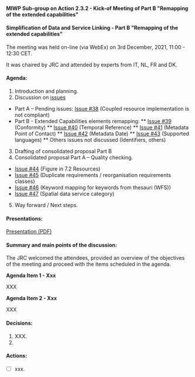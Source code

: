 #### MIWP Sub-group on Action 2.3.2 - Kick-of Meeting of Part B "Remapping of the extended capabilities" 

#### Simplification of Data and Service Linking - Part B "Remapping of the extended capabilities" 

The meeting was held on-line (via WebEx) on 3rd December, 2021, 11:00 - 12:30 CET.

It was chaired by JRC and attended by experts from IT, NL, FR and DK.

#### Agenda:

1. Introduction and planning.
2. Discussion on [issues](https://github.com/INSPIRE-MIF/gp-data-service-linking-simplification/issues)
  * Part A – Pending issues: [Issue #38](https://github.com/INSPIRE-MIF/gp-data-service-linking-simplification/issues/38) (Coupled resource implementation is not compliant)
  * Part B - Extended Capabilities elements remapping:
  ** [Issue #39](https://github.com/INSPIRE-MIF/gp-data-service-linking-simplification/issues/39) (Conformity)
  ** [Issue #40](https://github.com/INSPIRE-MIF/gp-data-service-linking-simplification/issues/40) (Temporal Reference)
  ** [Issue #41](https://github.com/INSPIRE-MIF/gp-data-service-linking-simplification/issues/41) (Metadata Point of Contact)
  ** [Issue #42](https://github.com/INSPIRE-MIF/gp-data-service-linking-simplification/issues/42) (Metadata Date)
  ** [Issue #43](https://github.com/INSPIRE-MIF/gp-data-service-linking-simplification/issues/43) (Supported languages)
  ** Others issues not discussed (Identifiers, others)
3. Drafting of consolidated proposal Part B 
4. Consolidated proposal Part A – Quality checking.
  * [Issue #44](https://github.com/INSPIRE-MIF/gp-data-service-linking-simplification/issues/44) (Figure in 7.2 Resources)
  * [Issue #45](https://github.com/INSPIRE-MIF/gp-data-service-linking-simplification/issues/45) (Duplicate requirements / reorganisation requirements classes)
  * [Issue #46](https://github.com/INSPIRE-MIF/gp-data-service-linking-simplification/issues/46) (Keyword mapping for keywords from thesauri (WFS))
  * [Issue #47](https://github.com/INSPIRE-MIF/gp-data-service-linking-simplification/issues/47) (Spatial data service category)
5. Way forward / Next steps.

#### Presentations:

[Presentation (PDF)](https://github.com/INSPIRE-MIF/gp-data-service-linking-simplification/blob/main/meetings/2022-02-25/20220225_Action_2.3.2_Simplification_Part_B_2nd_Meeting.pdf)

#### Summary and main points of the discussion:

The JRC welcomed the attendees, provided an overview of the objectives of the meeting and proceed with the items scheduled in the agenda.

**Agenda Item 1 - Xxx** 

XXX

**Agenda Item 2 - Xxx**

XXX

#### Decisions:

1. XXX.
2. 

#### Actions:

- [ ] xxx.
